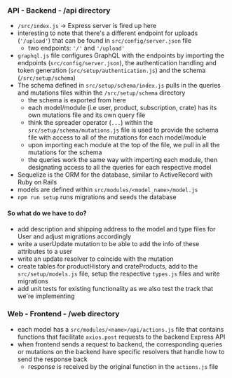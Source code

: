 ### API - Backend - /api directory

- `/src/index.js` -> Express server is fired up here
- interesting to note that there's a different endpoint for uploads (`'/upload'`) that can be found in `src/config/server.json` file
  - two endpoints: `'/'` and `'/upload'`
- `graphql.js` file configures GraphQL with the endpoints by importing the endpoints (`src/config/server.json`), the authentication handling and token generation (`src/setup/authentication.js`) and the schema (`/src/setup/schema`)
- The schema defined in `src/setup/schema/index.js` pulls in the queries and mutations files within the `/src/setup/schema` directory
  - the schema is exported from here
  - each model/module (i.e user, product, subscription, crate) has its own mutations file and its own query file
  - think the spreader operator (`...`) within the `src/setup/schema/mutations.js` file is used to provide the schema file with access to all of the mutations for each model/module
  - upon importing each module at the top of the file, we pull in all the mutations for the schema
  - the queries work the same way with importing each module, then designating access to all the queries for each respective model
- Sequelize is the ORM for the database, similar to ActiveRecord with Ruby on Rails
- models are defined within `src/modules/<model_name>/model.js`
- `npm run setup` runs migrations and seeds the database

#### So what do we have to do?

- add description and shipping address to the model and type files for User and adjust migrations accordingly
- write a userUpdate mutation to be able to add the info of these attributes to a user
- write an update resolver to coincide with the mutation
- create tables for productHistory and crateProducts, add to the `src/setup/models.js` file, setup the respective `types.js` files and write migrations
- add unit tests for existing functionality as we also test the track that we're implementing

### Web - Frontend - /web directory

- each model has a `src/modules/<name>/api/actions.js` file that contains functions that facilitate `axios.post` requests to the backend Express API
- when frontend sends a request to backend, the corresponding queries or mutations on the backend have specific resolvers that handle how to send the response back
  - response is received by the original function in the `actions.js` file

